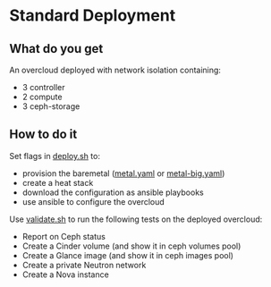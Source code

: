 # Standard Deployment

## What do you get

An overcloud deployed with network isolation containing:

- 3 controller
- 2 compute
- 3 ceph-storage

## How to do it

Set flags in [deploy.sh](deploy.sh) to: 

- provision the baremetal ([metal.yaml](metal.yaml) or [metal-big.yaml](metal-big.yaml))
- create a heat stack
- download the configuration as ansible playbooks
- use ansible to configure the overcloud

Use [validate.sh](validate.sh) to run the following tests on the
deployed overcloud:

- Report on Ceph status
- Create a Cinder volume (and show it in ceph volumes pool)
- Create a Glance image (and show it in ceph images pool)
- Create a private Neutron network
- Create a Nova instance
